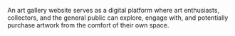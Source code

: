 An art gallery website serves as a digital platform where art enthusiasts, collectors, and the general public can explore, engage with, and potentially purchase artwork from the comfort of their own space.
